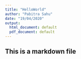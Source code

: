 ```yaml
---
title: "HelloWorld"
author: "Pabitra Sahu"
date: "19/04/2020"
output:
  html_document: default
  pdf_document: default
---
```



## This is a markdown file
